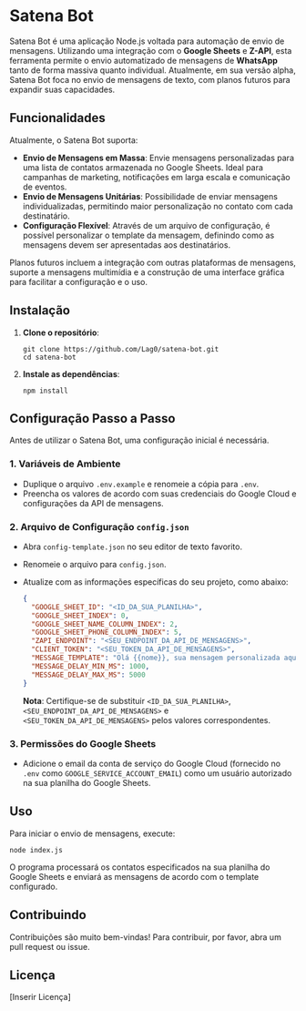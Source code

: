 # Satena Bot

Satena Bot é uma aplicação Node.js voltada para automação de envio de mensagens. Utilizando uma integração com o **Google Sheets** e **Z-API**, esta ferramenta permite o envio automatizado de mensagens de **WhatsApp** tanto de forma massiva quanto individual. Atualmente, em sua versão alpha, Satena Bot foca no envio de mensagens de texto, com planos futuros para expandir suas capacidades.

## Funcionalidades

Atualmente, o Satena Bot suporta:

- **Envio de Mensagens em Massa**: Envie mensagens personalizadas para uma lista de contatos armazenada no Google Sheets. Ideal para campanhas de marketing, notificações em larga escala e comunicação de eventos.
- **Envio de Mensagens Unitárias**: Possibilidade de enviar mensagens individualizadas, permitindo maior personalização no contato com cada destinatário.
- **Configuração Flexível**: Através de um arquivo de configuração, é possível personalizar o template da mensagem, definindo como as mensagens devem ser apresentadas aos destinatários.

Planos futuros incluem a integração com outras plataformas de mensagens, suporte a mensagens multimídia e a construção de uma interface gráfica para facilitar a configuração e o uso.

## Instalação

1. **Clone o repositório**:

   ```
   git clone https://github.com/Lag0/satena-bot.git
   cd satena-bot
   ```

2. **Instale as dependências**:

   ```
   npm install
   ```

## Configuração Passo a Passo

Antes de utilizar o Satena Bot, uma configuração inicial é necessária.

### 1. Variáveis de Ambiente

- Duplique o arquivo `.env.example` e renomeie a cópia para `.env`.
- Preencha os valores de acordo com suas credenciais do Google Cloud e configurações da API de mensagens.

### 2. Arquivo de Configuração `config.json`

- Abra `config-template.json` no seu editor de texto favorito.
- Renomeie o arquivo para `config.json`.
- Atualize com as informações específicas do seu projeto, como abaixo:

  ```json
  {
    "GOOGLE_SHEET_ID": "<ID_DA_SUA_PLANILHA>",
    "GOOGLE_SHEET_INDEX": 0,
    "GOOGLE_SHEET_NAME_COLUMN_INDEX": 2,
    "GOOGLE_SHEET_PHONE_COLUMN_INDEX": 5,
    "ZAPI_ENDPOINT": "<SEU_ENDPOINT_DA_API_DE_MENSAGENS>",
    "CLIENT_TOKEN": "<SEU_TOKEN_DA_API_DE_MENSAGENS>",
    "MESSAGE_TEMPLATE": "Olá {{nome}}, sua mensagem personalizada aqui.",
    "MESSAGE_DELAY_MIN_MS": 1000,
    "MESSAGE_DELAY_MAX_MS": 5000
  }
  ```

  **Nota**: Certifique-se de substituir `<ID_DA_SUA_PLANILHA>`, `<SEU_ENDPOINT_DA_API_DE_MENSAGENS>` e `<SEU_TOKEN_DA_API_DE_MENSAGENS>` pelos valores correspondentes.

### 3. Permissões do Google Sheets

- Adicione o email da conta de serviço do Google Cloud (fornecido no `.env` como `GOOGLE_SERVICE_ACCOUNT_EMAIL`) como um usuário autorizado na sua planilha do Google Sheets.

## Uso

Para iniciar o envio de mensagens, execute:

```
node index.js
```

O programa processará os contatos especificados na sua planilha do Google Sheets e enviará as mensagens de acordo com o template configurado.

## Contribuindo

Contribuições são muito bem-vindas! Para contribuir, por favor, abra um pull request ou issue.

## Licença

[Inserir Licença]
